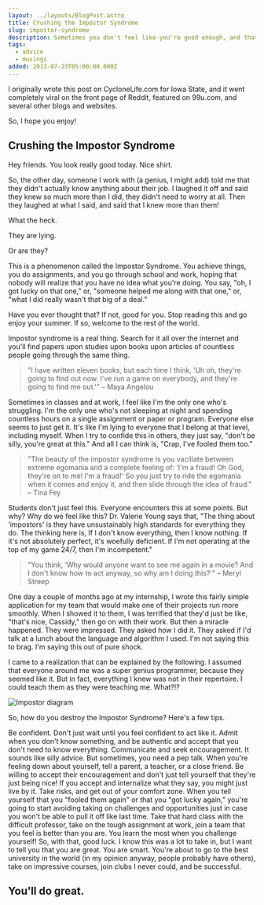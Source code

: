 ```yaml
---
layout: ../layouts/BlogPost.astro
title: Crushing the Impostor Syndrome
slug: impostor-syndrome
description: Sometimes you don't feel like you're good enough, and that you're fooling everyone. You're not alone.
tags:
  - advice
  - musings
added: 2013-07-23T05:00:00.000Z
---
```


I originally wrote this post on CycloneLife.com for Iowa State, and it went completely viral on the front page of Reddit, featured on 99u.com, and several other blogs and websites.

So, I hope you enjoy!

## Crushing the Impostor Syndrome

Hey friends. You look really good today. Nice shirt.

So, the other day, someone I work with (a genius, I might add) told me that they didn't actually know anything about their job. I laughed it off and said they knew so much more than I did, they didn't need to worry at all. Then they laughed at what I said, and said that I knew more than them!

What the heck.

They are lying.

Or are they?

This is a phenomenon called the Impostor Syndrome. You achieve things, you do assignments, and you go through school and work, hoping that nobody will realize that you have no idea what you're doing. You say, "oh, I got lucky on that one," or, "someone helped me along with that one," or, "what I did really wasn't that big of a deal."

Have you ever thought that?
If not, good for you. Stop reading this and go enjoy your summer.
If so, welcome to the rest of the world.

Impostor syndrome is a real thing. Search for it all over the internet and you'll find papers upon studies upon books upon articles of countless people going through the same thing.

> "I have written eleven books, but each time I think, ‘Uh oh, they're going to find out now. I've run a game on everybody, and they're going to find me out.'" – Maya Angelou

Sometimes in classes and at work, I feel like I'm the only one who's struggling. I'm the only one who's not sleeping at night and spending countless hours on a single assignment or paper or program. Everyone else seems to just get it. It's like I'm lying to everyone that I belong at that level, including myself. When I try to confide this in others, they just say, "don't be silly, you're great at this." And all I can think is, "Crap, I've fooled them too."

> "The beauty of the impostor syndrome is you vacillate between extreme egomania and a complete feeling of: ‘I'm a fraud! Oh God, they're on to me! I'm a fraud!' So you just try to ride the egomania when it comes and enjoy it, and then slide through the idea of fraud." – Tina Fey

Students don't just feel this. Everyone encounters this at some points. But why? Why do we feel like this? Dr. Valerie Young says that, "The thing about ‘impostors' is they have unsustainably high standards for everything they do. The thinking here is, If I don't know everything, then I know nothing. If it's not absolutely perfect, it's woefully deficient. If I'm not operating at the top of my game 24/7, then I'm incompetent."

> "You think, ‘Why would anyone want to see me again in a movie? And I don't know how to act anyway, so why am I doing this?'" – Meryl Streep

One day a couple of months ago at my internship, I wrote this fairly simple application for my team that would make one of their projects run more smoothly. When I showed it to them, I was terrified that they'd just be like, "that's nice, Cassidy," then go on with their work. But then a miracle happened. They were impressed. They asked how I did it. They asked if I'd talk at a lunch about the language and algorithm I used. I'm not saying this to brag. I'm saying this out of pure shock.

I came to a realization that can be explained by the following. I assumed that everyone around me was a super genius programmer, because they seemed like it. But in fact, everything I knew was not in their repertoire. I could teach them as they were teaching me. What?!?

![Impostor diagram](/assets/impostorsyndrome.jpg)

So, how do you destroy the Impostor Syndrome? Here's a few tips.

Be confident. Don't just wait until you feel confident to act like it. Admit when you don't know something, and be authentic and accept that you don't need to know everything.
Communicate and seek encouragement. It sounds like silly advice. But sometimes, you need a pep talk. When you're feeling down about yourself, tell a parent, a teacher, or a close friend. Be willing to accept their encouragement and don't just tell yourself that they're just being nice! If you accept and internalize what they say, you might just live by it.
Take risks, and get out of your comfort zone. When you tell yourself that you "fooled them again" or that you "got lucky again," you're going to start avoiding taking on challenges and opportunities just in case you won't be able to pull it off like last time. Take that hard class with the difficult professor, take on the tough assignment at work, join a team that you feel is better than you are. You learn the most when you challenge yourself!
So, with that, good luck. I know this was a lot to take in, but I want to tell you that you are great. You are smart. You're about to go to the best university in the world (in my opinion anyway, people probably have others), take on impressive courses, join clubs I never could, and be successful.

## You'll do great.
